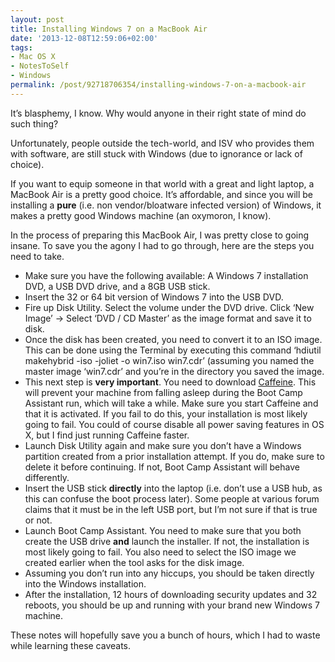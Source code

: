 ```yaml
---
layout: post
title: Installing Windows 7 on a MacBook Air
date: '2013-12-08T12:59:06+02:00'
tags:
- Mac OS X
- NotesToSelf
- Windows
permalink: /post/92718706354/installing-windows-7-on-a-macbook-air
---
```

It’s blasphemy, I know. Why would anyone in their right state of mind do such thing?

Unfortunately, people outside the tech-world, and ISV who provides them with software, are still stuck with Windows (due to ignorance or lack of choice).

If you want to equip someone in that world with a great and light laptop, a MacBook Air is a pretty good choice. It’s affordable, and since you will be installing a **pure** (i.e. non vendor/bloatware infected version) of Windows, it makes a pretty good Windows machine (an oxymoron, I know).  
  
In the process of preparing this MacBook Air, I was pretty close to going insane. To save you the agony I had to go through, here are the steps you need to take.

*   Make sure you have the following available: A Windows 7 installation DVD, a USB DVD drive, and a 8GB USB stick.
*   Insert the 32 or 64 bit version of Windows 7 into the USB DVD.
*   Fire up Disk Utility. Select the volume under the DVD drive. Click ‘New Image’ -> Select ‘DVD / CD Master’ as the image format and save it to disk.
*   Once the disk has been created, you need to convert it to an ISO image. This can be done using the Terminal by executing this command ‘hdiutil makehybrid -iso -joliet -o win7.iso win7.cdr’ (assuming you named the master image ‘win7.cdr’ and you’re in the directory you saved the image.
*   This next step is **very important**. You need to download [Caffeine](http://lightheadsw.com/caffeine/). This will prevent your machine from falling asleep during the Boot Camp Assistant run, which will take a while. Make sure you start Caffeine and that it is activated. If you fail to do this, your installation is most likely going to fail. You could of course disable all power saving features in OS X, but I find just running Caffeine faster.
*   Launch Disk Utility again and make sure you don’t have a Windows partition created from a prior installation attempt. If you do, make sure to delete it before continuing. If not, Boot Camp Assistant will behave differently.
*   Insert the USB stick **directly** into the laptop (i.e. don’t use a USB hub, as this can confuse the boot process later). Some people at various forum claims that it must be in the left USB port, but I’m not sure if that is true or not.
*   Launch Boot Camp Assistant. You need to make sure that you both create the USB drive **and** launch the installer. If not, the installation is most likely going to fail. You also need to select the ISO image we created earlier when the tool asks for the disk image.
*   Assuming you don’t run into any hiccups, you should be taken directly into the Windows installation.
*   After the installation, 12 hours of downloading security updates and 32 reboots, you should be up and running with your brand new Windows 7 machine.

These notes will hopefully save you a bunch of hours, which I had to waste while learning these caveats.
